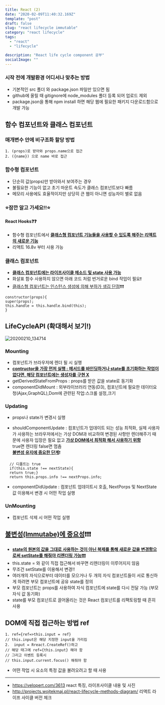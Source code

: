 ```yaml
---
title: React (2)
date: "2020-02-09T11:40:32.169Z"
template: "post"
draft: false
slug: "react lifecycle immutable"
category: "react lifecycle"
tags:
  - "react"
  - "lifecycle"

description: "React life cycle component 공부"
socialImage: ""
---
```


### 시작 전에 개발환경 어디서나 맞추는 방법

- 기본적인 src 폴더 와 package.json 파일만 있으면 됨
- github에 올릴 때 gitignore에 node_modules 폴더 등록 되어 업로드 제외
- package.json을 통해 npm install 하면 해당 웹에 필요한 패키지 다운로드함으로 개발 가능

## 함수 컴포넌트와 클래스 컴포넌트

### 매개변수 안에 비구조화 할당 방법

```
1. (props)로 받아와 props.name으로 접근
2. ({name}) 으로 name 바로 접근

```

### 함수형 컴포넌트

- 단순히 값(props)만 받아와서 보여주는 경우
- 불필요한 기능이 없고 초기 마운트 속도가 클래스 컴포넌트보다 빠름
- 메모리 사용에도 효율적이지만 상당히 큰 웹이 아니면 성능차이 별로 없음

### ⭐잠깐 알고 가세요!!⭐

#### React Hooks❓❓

- 함수형 컴포넌트에서 <u>**클래스형 컴포넌트 기능들을 사용할 수 있도록 해주는 리액트의 새로운 기능**</u>
- 리액트 16.8v 부터 사용 가능

### 클래스 컴포넌트

- <u>**클래스 컴포넌트에는 라이프사이클 메소드 및 state 사용 가능**</u>
- 화살표 함수 사용하지 않으면 아래 코드 처럼 번거로운 bind 작업이 필요❗
- <u>클래스형 컴포넌트는 인스턴스 생성에 의해 부하가 생김 단점</u>❗❗❗

```
constructor(props){
super(props);
this.handle = this.handle.bind(this);
}

```

## LifeCycleAPI (확대해서 보기!)

![20200210_134714](https://user-images.githubusercontent.com/43316372/74121681-e34c4880-4c0b-11ea-92b8-005be8d032a0.png)

### Mounting

- 컴포넌트가 브라우저에 렌더 될 시 실행
- <u>**contructor을 가장 먼저 실행 : 메서드를 바인딩하거나 state를 초기화하는 작업이 없다면, 해당 컴포넌트에는 생성자를 구현 X**</u>
- getDerivedStateFromProps : props를 받은 값을 state로 동기화
- componentDidMount : 외부라이브러리 연동(D3), 컴포넌트에 필요한 데이터요청(Ajax,GraphQL),Dom에 관련된 작업:스크롤 설정,크기

### Updating

- props나 state가 변경시 실행

- shouldComponentUpdate : 컴포넌트가 업데이트 되는 성능 최적화, 실제 사용자가 사용하는 브라우저에서는 가상 DOM과 비교하여 변경된 사항만 렌더해주기 때문에 사용자 입장은 필요 없고 <u>**가상 DOM에서 최적화 해서 사용하기 위함**</u>  
  true면 렌더링 false면 멈춤  
  <u>**불변성 유지에 중요한 단계**</u>❗

```
  // 디폴트는 true
  if(this.state !== nextState){
  return true;}
  return this.props.info !== nextProps.info;

```

- componentDidUpdate : 컴포넌트 업데이트시 호출, NextPorps 및 NextState 값 이용해서 변경 시 어떤 작업 실행

### UnMounting

- 컴포넌트 삭제 시 어떤 작업 실행

## <u>불변성(Immutabe)에 중요성</u>❗❗❗

- <u>**state의 원본의 값을 그대로 사용하는 것이 아닌 복제를 통해 새로운 값을 변경함으로써 setState를 해줘야 리렌더링 가능❗❗❗**</u>
- this.state = 와 같이 직접 접근해서 바꾸면 리렌더링이 이루어지지 않음
- 무조건 setState를 이용해서 변경!!
- 여러개의 자식으로부터 데이터를 모으거나 두 개의 자식 컴포넌트들이 서로 통신하게 하려면 부모 컴포넌트에 공유 state를 정의
- 부모 컴포넌트는 props를 사용하여 자식 컴포넌트에 state를 다시 전달 가능 (부모 자식 값 동기화)
- state를 부모 컴포넌트로 끌어올리는 것은 React 컴포넌트를 리팩토링할 때 흔히 사용

## DOM에 직접 접근하는 방법 ref

```
1. ref={ref=>this.input = ref}
// this.input은 해당 지정한 input을 가리킴
2.  input = Rreact.CreateRef()하고
// 해당 태그에 ref={this.input} 해야 함
// 그리고 이벤트 등록시
// this.input.current.focus() 해줘야 함

```

- 어떤 작업 시 요소의 특정 값을 불려오려고 할 때 사용

---

- https://velopert.com/3613
  react 특징, 라이프사이클 내용 및 사진
- http://projects.wojtekmaj.pl/react-lifecycle-methods-diagram/
  리액트 라이프 사이클 버전 체크
